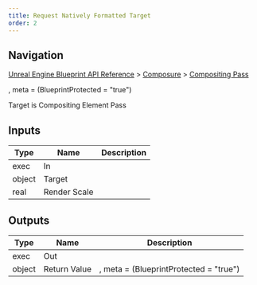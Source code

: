 ```yaml
---
title: Request Natively Formatted Target
order: 2
---
```

## Navigation

[Unreal Engine Blueprint API Reference](https://dev.epicgames.com/documentation/en-us/unreal-engine/BlueprintAPI) > [Composure](https://dev.epicgames.com/documentation/en-us/unreal-engine/BlueprintAPI/Composure) > [Compositing Pass](https://dev.epicgames.com/documentation/en-us/unreal-engine/BlueprintAPI/Composure/CompositingPass)

, meta = (BlueprintProtected = "true")

Target is Compositing Element Pass

## Inputs

| Type | Name | Description |
| --- | --- | --- |
| exec | In |  |
| object | Target |  |
| real | Render Scale |  |

## Outputs

| Type | Name | Description |
| --- | --- | --- |
| exec | Out |  |
| object | Return Value | , meta = (BlueprintProtected = "true") |
